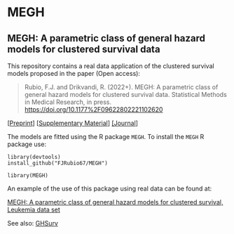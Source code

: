 # MEGH

## MEGH: A parametric class of general hazard models for clustered survival data

This repository contains a real data application of the clustered survival models proposed in the paper (Open access):

 > Rubio, F.J. and Drikvandi, R. (2022+). MEGH: A parametric class of general hazard models for clustered survival data. Statistical Methods in Medical Research, in press. https://doi.org/10.1177%2F09622802221102620

[[Preprint](https://drive.google.com/file/d/1YjHkOKYWK_4gZNt8kMAk6YqndI9mJ_aI/view?usp=sharing)] [[Supplementary Material](https://drive.google.com/file/d/1A4V3eRCl23tinv7XLKAk4Fek6d0q0Uwe/view?usp=sharing)] [[Journal]](https://doi.org/10.1177%2F09622802221102620)

The models are fitted using the R package `MEGH`. To install the `MEGH` R package use:

```
library(devtools)
install_github("FJRubio67/MEGH")

library(MEGH)
```

An example of the use of this package using real data can be found at:

[MEGH: A parametric class of general hazard models for clustered survival, Leukemia data set](https://rpubs.com/FJRubio/MEGHLeuk)

See also: [GHSurv](https://github.com/FJRubio67/GHSurv)
